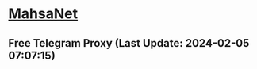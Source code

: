 
# [MahsaNet](https://t.me/mahsa_net)
## Free Telegram Proxy (Last Update: 2024-02-05 07:07:15)

    